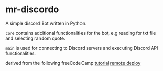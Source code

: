 # mr-discordo

A simple discord Bot written in Python.

`core` contains additional functionalities for the bot, e.g reading for txt file and selecting random quote.

`main` is used for connecting to Discord servers and executing Discord API functionalities.

derived from the following freeCodeCamp [tutorial](https://www.freecodecamp.org/news/create-a-discord-bot-with-python/)
[remote deploy](https://janakiev.com/blog/python-background/)